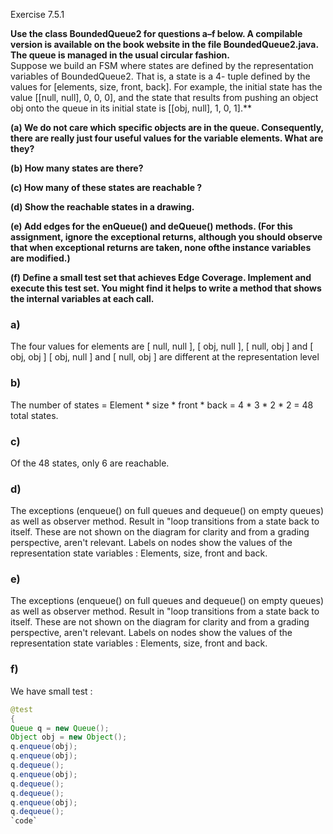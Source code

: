 Exercise 7.5.1

**Use the class BoundedQueue2 for questions a–f below. A compilable version is available on the book website in the file BoundedQueue2.java. The queue is managed in the usual circular fashion.**<br>
Suppose we build an FSM where states are defined by the representation variables of BoundedQueue2. That is, a state is a 4- tuple defined by the values for [elements, size, front, back]. For example, the initial state has the value [[null, null], 0, 0, 0], and the state that results from pushing an object obj onto the queue in its initial state is [[obj, null], 1, 0, 1].**<br>

**(a) We do not care which specific objects are in the queue. Consequently, there are really just four useful values for the variable elements. What are they?**<br>

**(b) How many states are there?**<br>

**(c) How many of these states are reachable ?**<br>

**(d) Show the reachable states in a drawing.**<br>

**(e) Add edges for the enQueue() and deQueue() methods. (For this assignment, ignore the exceptional returns, although you should observe that when exceptional returns are taken, none ofthe instance variables are modified.)**<br>

**(f) Define a small test set that achieves Edge Coverage. Implement and execute this test set. You might find it helps to write a method that shows the internal variables at each call.**<br>

### a)

The four values for elements are [ null, null ], [ obj, null ], [ null, obj ] and [ obj, obj ]
[ obj, null ] and [ null, obj ] are different at the representation level

### b) 

The number of states = Element * size * front * back = 4 * 3 * 2 * 2 = 48 total states.

### c)

Of the 48 states, only 6 are reachable.

### d)

The exceptions (enqueue() on full queues and dequeue() on empty queues) as well as observer method. Result in "loop transitions from a state back to itself.
These are not shown on the diagram for clarity and from a grading perspective, aren't relevant. Labels on nodes show the values of the representation state variables : Elements, size, front and back.

### e)
The exceptions (enqueue() on full queues and dequeue() on empty queues) as well as observer method. Result in "loop transitions from a state back to itself.
These are not shown on the diagram for clarity and from a grading perspective, aren't relevant. Labels on nodes show the values of the representation state variables : Elements, size, front and back.

### f)

We have small test :
```java
@test
{
Queue q = new Queue();
Object obj = new Object();
q.enqueue(obj);
q.enqueue(obj);
q.dequeue();
q.enqueue(obj);
q.dequeue();
q.dequeue();
q.enqueue(obj);
q.dequeue();
`code`
